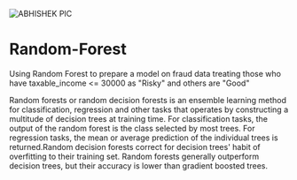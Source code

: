 ![ABHISHEK PIC](https://user-images.githubusercontent.com/117310701/218946099-70367b31-a179-4660-b119-7112b6106deb.jpg)
# Random-Forest
Using Random Forest to prepare a model on fraud data  treating those who have taxable_income &lt;= 30000 as "Risky" and others are "Good"

Random forests or random decision forests is an ensemble learning method for classification, regression and other tasks that operates by constructing a multitude of decision trees at training time. For classification tasks, the output of the random forest is the class selected by most trees. For regression tasks, the mean or average prediction of the individual trees is returned.Random decision forests correct for decision trees' habit of overfitting to their training set. Random forests generally outperform decision trees, but their accuracy is lower than gradient boosted trees.
